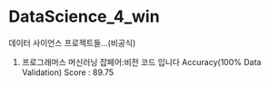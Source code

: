 # DataScience_4_win
데이터 사이언스 프로젝트들...(비공식)
1. 프로그래머스 머신러닝 잡페어:비전 코드 입니다
Accuracy(100% Data Validation) Score : 89.75
